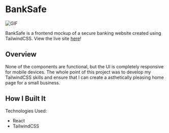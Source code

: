 # BankSafe

![GIF](media/BankSafe.gif)

BankSafe is a frontend mockup of a secure banking website created using TailwindCSS. View the live site [here](https://admiring-darwin-606588.netlify.app/)!

## Overview

None of the components are functional, but the UI is completely responsive for mobile devices. The whole point of this project was to develop my TailwindCSS skills and ensure that I can create a asthetically pleasing home page for a small business.

## How I Built It

Technologies Used:

- React
- TailwindCSS
